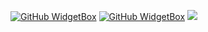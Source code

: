 [![GitHub WidgetBox](https://github-widgetbox.vercel.app/api/profile?username=ttv-fixed&data=followers,repositories,stars,commits)](https://github.com/ttv-fixed)
[![GitHub WidgetBox](https://github-widgetbox.vercel.app/api/skills?&includeNames=true&names=js,java,php,python,html,css,bash,json,mysql)](https://github.com/ttv-fixed)
![](https://komarev.com/ghpvc/?username=ttv-fixed&color=green&style=flat&label=852192)
